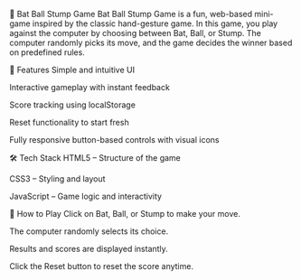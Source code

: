 🏏 Bat Ball Stump Game
Bat Ball Stump Game is a fun, web-based mini-game inspired by the classic hand-gesture game. In this game, you play against the computer by choosing between Bat, Ball, or Stump. The computer randomly picks its move, and the game decides the winner based on predefined rules.

🎯 Features
Simple and intuitive UI

Interactive gameplay with instant feedback

Score tracking using localStorage

Reset functionality to start fresh

Fully responsive button-based controls with visual icons

🛠️ Tech Stack
HTML5 – Structure of the game

CSS3 – Styling and layout

JavaScript – Game logic and interactivity

🚀 How to Play
Click on Bat, Ball, or Stump to make your move.

The computer randomly selects its choice.

Results and scores are displayed instantly.

Click the Reset button to reset the score anytime.

